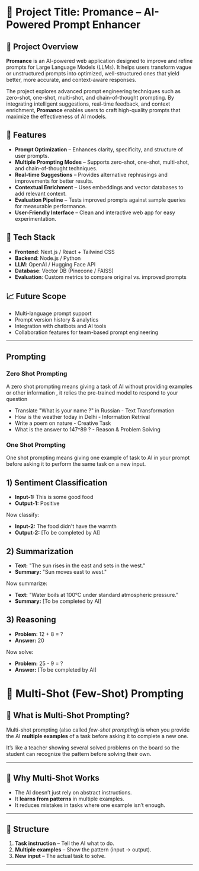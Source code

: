 # 📌 Project Title: Promance – AI-Powered Prompt Enhancer  

## 🚀 Project Overview  
**Promance** is an AI-powered web application designed to improve and refine prompts for Large Language Models (LLMs). It helps users transform vague or unstructured prompts into optimized, well-structured ones that yield better, more accurate, and context-aware responses.  

The project explores advanced prompt engineering techniques such as zero-shot, one-shot, multi-shot, and chain-of-thought prompting. By integrating intelligent suggestions, real-time feedback, and context enrichment, **Promance** enables users to craft high-quality prompts that maximize the effectiveness of AI models.  

## 🔧 Features  
- **Prompt Optimization** – Enhances clarity, specificity, and structure of user prompts.  
- **Multiple Prompting Modes** – Supports zero-shot, one-shot, multi-shot, and chain-of-thought techniques.  
- **Real-time Suggestions** – Provides alternative rephrasings and improvements for better results.  
- **Contextual Enrichment** – Uses embeddings and vector databases to add relevant context.  
- **Evaluation Pipeline** – Tests improved prompts against sample queries for measurable performance.  
- **User-Friendly Interface** – Clean and interactive web app for easy experimentation.  

## 🎯 Tech Stack  
- **Frontend**: Next.js / React + Tailwind CSS  
- **Backend**: Node.js / Python  
- **LLM**: OpenAI / Hugging Face API  
- **Database**: Vector DB (Pinecone / FAISS)  
- **Evaluation**: Custom metrics to compare original vs. improved prompts  

## 📈 Future Scope  
- Multi-language prompt support  
- Prompt version history & analytics  
- Integration with chatbots and AI tools  
- Collaboration features for team-based prompt engineering 

---

## Prompting 


### Zero Shot Prompting 

  A zero shot prompting means giving a task of AI without providing examples or other information , it relies the pre-trained model to respond to your question

 * Translate "What is your name ?" in Russian - Text Transformation
 * How is the weather today in Delhi - Information Retrival 
 * Write a poem on nature - Creative Task
 * What is the answer to 147^89 ? - Reason & Problem Solving

 ### One Shot Prompting

One shot prompting means giving one example of task to AI in your prompt before asking it to perform the same task on a new input.

## 1) Sentiment Classification

* **Input-1:** This is some good food
* **Output-1:** Positive

Now classify:

* **Input-2:** The food didn't have the warmth
* **Output-2:** [To be completed by AI]

## 2) Summarization

* **Text:** "The sun rises in the east and sets in the west."
* **Summary:** "Sun moves east to west."

Now summarize:

* **Text:** "Water boils at 100°C under standard atmospheric pressure."
* **Summary:** [To be completed by AI]

## 3) Reasoning

* **Problem:** 12 + 8 = ?
* **Answer:** 20

Now solve:

* **Problem:** 25 - 9 = ?
* **Answer:** [To be completed by AI]

# 🧠 Multi-Shot (Few-Shot) Prompting

## 🔹 What is Multi-Shot Prompting?
Multi-shot prompting (also called *few-shot prompting*) is when you provide the AI **multiple examples** of a task before asking it to complete a new one.  

It’s like a teacher showing several solved problems on the board so the student can recognize the pattern before solving their own.

---

## 🔹 Why Multi-Shot Works
- The AI doesn’t just rely on abstract instructions.  
- It **learns from patterns** in multiple examples.  
- It reduces mistakes in tasks where one example isn’t enough.  

---

## 🔹 Structure
1. **Task instruction** – Tell the AI what to do.  
2. **Multiple examples** – Show the pattern (input → output).  
3. **New input** – The actual task to solve.  

---


